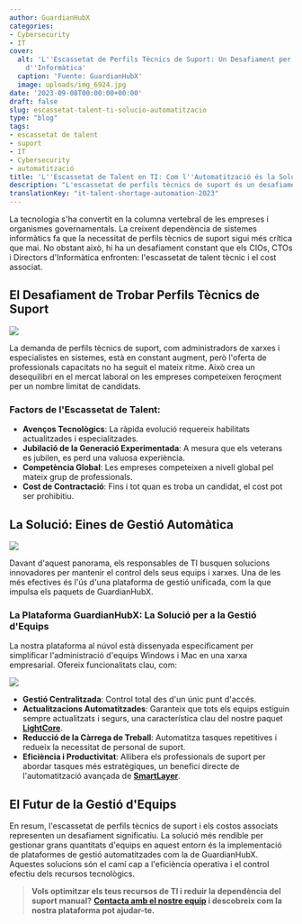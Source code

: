 ```yaml
---
author: GuardianHubX
categories:
- Cybersecurity
- IT
cover:
  alt: 'L''Escassetat de Perfils Tècnics de Suport: Un Desafiament per a Directors
    d''Informàtica'
  caption: 'Fuente: GuardianHubX'
  image: uploads/img_6924.jpg
date: '2023-09-08T00:00:00+00:00'
draft: false
slug: escassetat-talent-ti-solucio-automatitzacio
type: "blog"
tags:
- escassetat de talent
- suport
- IT
- Cybersecurity
- automatització
title: 'L''Escassetat de Talent en TI: Com l''Automatització és la Solució'
description: "L'escassetat de perfils tècnics de suport és un desafiament per als CIOs. Descobreix com les eines de gestió automàtica poden ser la solució."
translationKey: "it-talent-shortage-automation-2023"
---
```


La tecnologia s'ha convertit en la columna vertebral de les empreses i organismes governamentals. La creixent dependència de sistemes informàtics fa que la necessitat de perfils tècnics de suport sigui més crítica que mai. No obstant això, hi ha un desafiament constant que els CIOs, CTOs i Directors d'Informàtica enfronten: l'escassetat de talent tècnic i el cost associat.

## El Desafiament de Trobar Perfils Tècnics de Suport

![](/blog/uploads/img_6926.jpg)

La demanda de perfils tècnics de suport, com administradors de xarxes i especialistes en sistemes, està en constant augment, però l'oferta de professionals capacitats no ha seguit el mateix ritme. Això crea un desequilibri en el mercat laboral on les empreses competeixen feroçment per un nombre limitat de candidats.

### Factors de l'Escassetat de Talent:

-   **Avenços Tecnològics**: La ràpida evolució requereix habilitats actualitzades i especialitzades.
-   **Jubilació de la Generació Experimentada**: A mesura que els veterans es jubilen, es perd una valuosa experiència.
-   **Competència Global**: Les empreses competeixen a nivell global pel mateix grup de professionals.
-   **Cost de Contractació**: Fins i tot quan es troba un candidat, el cost pot ser prohibitiu.

## La Solució: Eines de Gestió Automàtica

![](/blog/uploads/img_6927.jpg)

Davant d'aquest panorama, els responsables de TI busquen solucions innovadores per mantenir el control dels seus equips i xarxes. Una de les més efectives és l'ús d'una plataforma de gestió unificada, com la que impulsa els paquets de GuardianHubX.

### La Plataforma GuardianHubX: La Solució per a la Gestió d'Equips

La nostra plataforma al núvol està dissenyada específicament per simplificar l'administració d'equips Windows i Mac en una xarxa empresarial. Ofereix funcionalitats clau, com:

![](/blog/uploads/img_6925.jpg)

-   **Gestió Centralitzada**: Control total des d'un únic punt d'accés.
-   **Actualitzacions Automatitzades**: Garanteix que tots els equips estiguin sempre actualitzats i segurs, una característica clau del nostre paquet **[LightCore](https://guardianhubx.com/ca/lightcore/)**.
-   **Reducció de la Càrrega de Treball**: Automatitza tasques repetitives i redueix la necessitat de personal de suport.
-   **Eficiència i Productivitat**: Allibera els professionals de suport per abordar tasques més estratègiques, un benefici directe de l'automatització avançada de **[SmartLayer](https://guardianhubx.com/ca/smartlayer/)**.

## El Futur de la Gestió d'Equips

En resum, l'escassetat de perfils tècnics de suport i els costos associats representen un desafiament significatiu. La solució més rendible per gestionar grans quantitats d'equips en aquest entorn és la implementació de plataformes de gestió automatitzades com la de GuardianHubX. Aquestes solucions són el camí cap a l'eficiència operativa i el control efectiu dels recursos tecnològics.

> **Vols optimitzar els teus recursos de TI i reduir la dependència del suport manual?**
> **[Contacta amb el nostre equip](https://guardianhubx.com/ca/#contact) i descobreix com la nostra plataforma pot ajudar-te.**